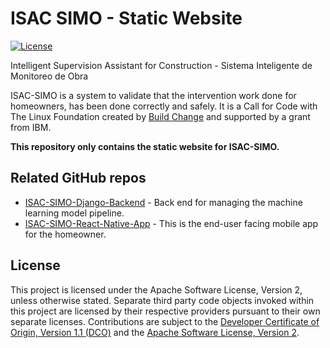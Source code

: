# ISAC SIMO - Static Website

[![License](https://img.shields.io/badge/License-Apache2-blue.svg)](https://www.apache.org/licenses/LICENSE-2.0)

Intelligent Supervision Assistant for Construction - Sistema Inteligente de Monitoreo de Obra

ISAC-SIMO is a system to validate that the intervention work done for homeowners, has been done correctly and safely. It is a Call for Code with The Linux Foundation created by [Build Change](https://buildchange.org/) and supported by a grant from IBM.

**This repository only contains the static website for ISAC-SIMO.**

## Related GitHub repos

- [ISAC-SIMO-Django-Backend](https://github.com/ISAC-SIMO/ISAC-SIMO-Django-Backend) - Back end for managing the machine learning model pipeline.
- [ISAC-SIMO-React-Native-App](https://github.com/ISAC-SIMO/ISAC-SIMO-React-Native-App) - This is the end-user facing mobile app for the homeowner.

## License

This project is licensed under the Apache Software License, Version 2, unless otherwise stated. Separate third party code objects invoked within this project are licensed by their respective providers pursuant to their own separate licenses. Contributions are subject to the [Developer Certificate of Origin, Version 1.1 (DCO)](https://developercertificate.org/) and the [Apache Software License, Version 2](http://www.apache.org/licenses/LICENSE-2.0.txt).
